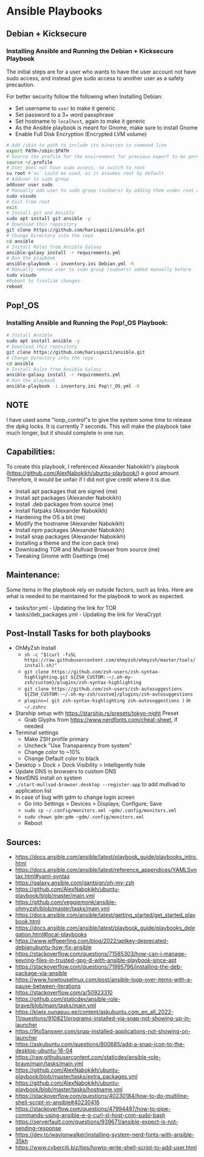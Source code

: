 # Ansible Playbooks

## Debian + Kicksecure

### Installing Ansible and Running the Debian + Kicksecure  Playbook

The initial steps are for a user who wants to have the user account not have sudo access, and instead give sudo access to another user as a safety precaution.

For better security follow the following when Installing Debian:

- Set username to `user` to make it generic
- Set password to a 3+ word passphrase
- Set hostname to `localhost`, again to make it generic
- As the Ansible playbook is meant for Gnome, make sure to install Gnome
- Enable Full Disk Encryption (Encrypted LVM volume)

```bash
# Add /sbin to path to include its binaries in command line
export PATH=/sbin:$PATH
# Source the profile for the environment for previous export to be permanent
source ~/.profile
# User does not have sudo access, so switch to root
su root #`su` could be used, as it assumes root by default
# Adduser to sudo group
adduser user sudo
# Manually add user to sudo group (sudoers) by adding them under root and copying the same permissions as root
sudo visudo 
# Exit from root
exit
# Install git and Ansible
sudo apt install git ansible -y
# Download this repository
git clone https://github.com/harisqazi1/ansible.git
# Change Directory into the repo
cd ansible
# Install Roles from Ansible Galaxy
ansible-galaxy install -r requirements.yml
# Run the playbook
ansible-playbook -i inventory.ini Debian.yml -K 
# Manually remove user to sudo group (sudoers) added manually before
sudo visudo
#Reboot to finalize changes
reboot
```

## Pop!_OS

### Installing Ansible and Running the Pop!_OS Playbook:

```bash
# Install Ansible
sudo apt install ansible -y
# Download this repository
git clone https://github.com/harisqazi1/ansible.git
# Change Directory into the repo
cd ansible
# Install Roles from Ansible Galaxy
ansible-galaxy install -r requirements.yml
# Run the playbook
ansible-playbook -i inventory.ini Pop\!_OS.yml -K 
```
## NOTE

I have used some "loop_control"s to give the system some time to release the dpkg locks. It is currently 7 seconds. This will make the playbook take much longer, but it should complete in one run.

## Capabilities:

To create this playbook, I referenced Alexander Nabokikh's playbook (https://github.com/AlexNabokikh/ubuntu-playbook/) a good amount. Therefore, it would be unfair if I did not give credit where it is due.

- Install apt packages that are signed (me)
- Install apt packages (Alexander Nabokikh)
- Install .deb packages from source (me)
- Install flatpaks (Alexander Nabokikh)
- Hardening the OS a bit (me)
- Modify the hostname (Alexander Nabokikh)
- Install npm packages (Alexander Nabokikh)
- Install snap packages (Alexander Nabokikh)
- Installing a theme and the icon pack (me)
- Downloading TOR and Mullvad Browser from source (me)
- Tweaking Gnome with Gsettings (me)

## Maintenance:
Some items in the playbook rely on outside factors, such as links. Here are what is needed to be maintained for the playbook to work as expected.
- tasks/tor.yml - Updating the link for TOR
- tasks/deb_packages.yml - Updating the link for VeraCrypt

## Post-Install Tasks for both playbooks
- OhMyZsh Install
	- `sh -c "$(curl -fsSL https://raw.githubusercontent.com/ohmyzsh/ohmyzsh/master/tools/install.sh)"`
	- `git clone https://github.com/zsh-users/zsh-syntax-highlighting.git ${ZSH_CUSTOM:-~/.oh-my-zsh/custom}/plugins/zsh-syntax-highlighting`
	- `git clone https://github.com/zsh-users/zsh-autosuggestions ${ZSH_CUSTOM:-~/.oh-my-zsh/custom}/plugins/zsh-autosuggestions`
	- `plugins=( git zsh-syntax-highlighting zsh-autosuggestions )` in `~/.zshrc`
- Starship setup with https://starship.rs/presets/tokyo-night Preset
	- Grab Glyphs from https://www.nerdfonts.com/cheat-sheet, if needed
- Terminal settings
	- Make ZSH profile primary
	- Uncheck "Use Transparency from system"
	- Change color to ~10%
	- Change Default color to black
- Desktop > Dock > Dock Visibility > Intelligently hide
- Update DNS in browsers to custom DNS
- NextDNS install on system
- `./start-mullvad-browser.desktop --register-app` to add mullvad to application list
- In case of bug with gdm to change login screen
	- Go into Settings > Devices > Displays; Configure; Save
	- `sudo cp ~/.config/monitors.xml ~gdm/.config/monitors.xml`
	- `sudo chown gdm:gdm ~gdm/.config/monitors.xml`
	- Reboot

## Sources:
- https://docs.ansible.com/ansible/latest/playbook_guide/playbooks_intro.html
- https://docs.ansible.com/ansible/latest/reference_appendices/YAMLSyntax.html#yaml-syntax
- https://galaxy.ansible.com/gantsign/oh-my-zsh
- https://github.com/AlexNabokikh/ubuntu-playbook/blob/master/main.yml
- https://github.com/veggiemonk/ansible-ohmyzsh/blob/master/tasks/main.yml
- https://docs.ansible.com/ansible/latest/getting_started/get_started_playbook.html
- https://docs.ansible.com/ansible/latest/playbook_guide/playbooks_delegation.html#local-playbooks
- https://www.jeffgeerling.com/blog/2022/aptkey-deprecated-debianubuntu-how-fix-ansible
- https://stackoverflow.com/questions/71585303/how-can-i-manage-keyring-files-in-trusted-gpg-d-with-ansible-playbook-since-apt
- https://stackoverflow.com/questions/71995796/installing-the-deb-package-via-ansible
- https://www.howtouselinux.com/post/ansible-loop-over-items-with-a-pause-between-iterations
- https://stackoverflow.com/a/50923310
- https://github.com/staticdev/ansible-role-brave/blob/main/tasks/main.yml
- https://kiwix.ounapuu.ee/content/askubuntu.com_en_all_2022-11/questions/910821/programs-installed-via-snap-not-showing-up-in-launcher
- https://9to5answer.com/snap-installed-applications-not-showing-on-launcher
- https://askubuntu.com/questions/800685/add-a-snap-icon-to-the-desktop-ubuntu-16-04
- https://raw.githubusercontent.com/staticdev/ansible-role-brave/main/tasks/main.yml
- https://github.com/AlexNabokikh/ubuntu-playbook/blob/master/tasks/extra_packages.yml
- https://github.com/AlexNabokikh/ubuntu-playbook/blob/master/tasks/hostname.yml
- https://stackoverflow.com/questions/40230184/how-to-do-multiline-shell-script-in-ansible#40230416
- https://stackoverflow.com/questions/47994497/how-to-pipe-commands-using-ansible-e-g-curl-sl-host-com-sudo-bash
- https://serverfault.com/questions/939671/ansible-expect-is-not-sending-response
- https://dev.to/waylonwalker/installing-system-nerd-fonts-with-ansible-35kh
- https://www.cyberciti.biz/tips/howto-write-shell-script-to-add-user.html